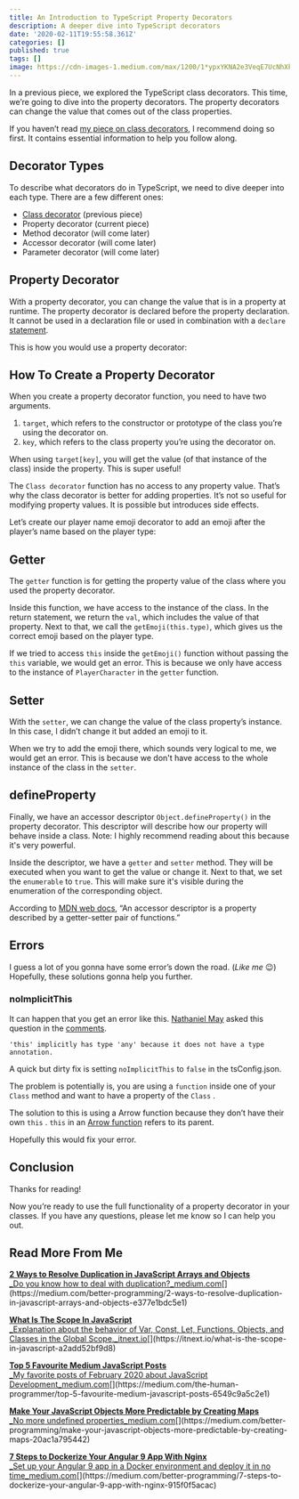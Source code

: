 ```yaml
---
title: An Introduction to TypeScript Property Decorators
description: A deeper dive into TypeScript decorators
date: '2020-02-11T19:55:58.361Z'
categories: []
published: true
tags: []
image: https://cdn-images-1.medium.com/max/1200/1*ypxYKNA2e3VeqE7UcNhXkg.jpeg
---
```


In a previous piece, we explored the TypeScript class decorators. This time, we’re going to dive into the property decorators. The property decorators can change the value that comes out of the class properties.

If you haven’t read [my piece on class decorators](https://medium.com/better-programming/a-practical-introduction-to-typescript-class-decorators-afb996af0763), I recommend doing so first. It contains essential information to help you follow along.

## Decorator Types

To describe what decorators do in TypeScript, we need to dive deeper into each type. There are a few different ones:

*   [Class decorator](https://medium.com/me/stats/post/afb996af0763) (previous piece)
*   Property decorator (current piece)
*   Method decorator (will come later)
*   Accessor decorator (will come later)
*   Parameter decorator (will come later)

## Property Decorator

With a property decorator, you can change the value that is in a property at runtime. The property decorator is declared before the property declaration. It cannot be used in a declaration file or used in combination with a `declare` [statement](https://www.typescriptlang.org/docs/handbook/declaration-files/by-example.html).

This is how you would use a property decorator:

## How To Create a Property Decorator

When you create a property decorator function, you need to have two arguments.

1.  `target`, which refers to the constructor or prototype of the class you’re using the decorator on.
2.  `key`, which refers to the class property you’re using the decorator on.

When using `target[key]`, you will get the value (of that instance of the class) inside the property. This is super useful!

The `Class decorator` function has no access to any property value. That’s why the class decorator is better for adding properties. It’s not so useful for modifying property values. It is possible but introduces side effects.

Let’s create our player name emoji decorator to add an emoji after the player’s name based on the player type:

## Getter

The `getter` function is for getting the property value of the class where you used the property decorator.

Inside this function, we have access to the instance of the class. In the return statement, we return the `val`, which includes the value of that property. Next to that, we call the `getEmoji(this.type)`, which gives us the correct emoji based on the player type.

If we tried to access `this` inside the `getEmoji()` function without passing the `this` variable, we would get an error. This is because we only have access to the instance of `PlayerCharacter` in the `getter` function.

## Setter

With the `setter`, we can change the value of the class property’s instance. In this case, I didn’t change it but added an emoji to it.

When we try to add the emoji there, which sounds very logical to me, we would get an error. This is because we don't have access to the whole instance of the class in the `setter`.

## defineProperty

Finally, we have an accessor descriptor `Object.defineProperty()` in the property decorator. This descriptor will describe how our property will behave inside a class. Note: I highly recommend reading about this because it's very powerful.

Inside the descriptor, we have a `getter` and `setter` method. They will be executed when you want to get the value or change it. Next to that, we set the `enumerable` to `true`. This will make sure it's visible during the enumeration of the corresponding object.

According to [MDN web docs](https://developer.mozilla.org/en-US/docs/Web/JavaScript/Reference/Global_Objects/Object/defineProperty), “An accessor descriptor is a property described by a getter-setter pair of functions.”

## Errors

I guess a lot of you gonna have some error’s down the road. (_Like me_ 😉) Hopefully, these solutions gonna help you further.

### noImplicitThis

It can happen that you get an error like this. [Nathaniel May](https://medium.com/u/dd2a1653ff14) asked this question in the [comments](https://medium.com/@nathaniel.may22/any-idea-how-to-handle-the-errors-related-to-the-noimplicitthis-tsconfig-json-complieroption-62b527add101).

```
'this' implicitly has type 'any' because it does not have a type annotation.
```

A quick but dirty fix is setting `noImplicitThis` to `false` in the tsConfig.json.

The problem is potentially is, you are using a `function` inside one of your `Class` method and want to have a property of the `Class` .

The solution to this is using a Arrow function because they don’t have their own `this` . `this` in an [Arrow function](https://developer.mozilla.org/en-US/docs/Web/JavaScript/Reference/Functions/Arrow_functions) refers to its parent.

Hopefully this would fix your error.

## Conclusion

Thanks for reading!

Now you’re ready to use the full functionality of a property decorator in your classes. If you have any questions, please let me know so I can help you out.

## Read More From Me

[**2 Ways to Resolve Duplication in JavaScript Arrays and Objects**  
_Do you know how to deal with duplication?_medium.com](https://medium.com/better-programming/2-ways-to-resolve-duplication-in-javascript-arrays-and-objects-e377e1bdc5e1 "https://medium.com/better-programming/2-ways-to-resolve-duplication-in-javascript-arrays-and-objects-e377e1bdc5e1")[](https://medium.com/better-programming/2-ways-to-resolve-duplication-in-javascript-arrays-and-objects-e377e1bdc5e1)

[**What Is The Scope In JavaScript**  
_Explanation about the behavior of Var, Const, Let, Functions, Objects, and Classes in the Global Scope._itnext.io](https://itnext.io/what-is-the-scope-in-javascript-a2add52bf9d8 "https://itnext.io/what-is-the-scope-in-javascript-a2add52bf9d8")[](https://itnext.io/what-is-the-scope-in-javascript-a2add52bf9d8)

[**Top 5 Favourite Medium JavaScript Posts**  
_My favorite posts of February 2020 about JavaScript Development_medium.com](https://medium.com/the-human-programmer/top-5-favourite-medium-javascript-posts-6549c9a5c2e1 "https://medium.com/the-human-programmer/top-5-favourite-medium-javascript-posts-6549c9a5c2e1")[](https://medium.com/the-human-programmer/top-5-favourite-medium-javascript-posts-6549c9a5c2e1)

[**Make Your JavaScript Objects More Predictable by Creating Maps**  
_No more undefined properties_medium.com](https://medium.com/better-programming/make-your-javascript-objects-more-predictable-by-creating-maps-20ac1a795442 "https://medium.com/better-programming/make-your-javascript-objects-more-predictable-by-creating-maps-20ac1a795442")[](https://medium.com/better-programming/make-your-javascript-objects-more-predictable-by-creating-maps-20ac1a795442)

[**7 Steps to Dockerize Your Angular 9 App With Nginx**  
_Set up your Angular 9 app in a Docker environment and deploy it in no time_medium.com](https://medium.com/better-programming/7-steps-to-dockerize-your-angular-9-app-with-nginx-915f0f5acac "https://medium.com/better-programming/7-steps-to-dockerize-your-angular-9-app-with-nginx-915f0f5acac")[](https://medium.com/better-programming/7-steps-to-dockerize-your-angular-9-app-with-nginx-915f0f5acac)